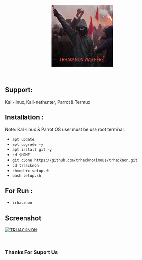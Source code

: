 <p align="center"><a href="https://github.com/trhacknonimous/trhacknon/"><img title="TRHACKNON" src="https://github.com/trhacknonimous/trhacknon/blob/master/cover_28%7E2.jpg" height="200" width="200"></a></p><br>

## Support:

Kali-linux, Kali-nethunter, Parrot & Termux
<br>
## Installation :
 
Note: Kali-linux & Parrot OS user must be use root terminal.
 
* `apt update` 
* `apt upgrade -y` 
* `apt install git -y`
* `cd $HOME`
* `git clone https://github.com/trhacknonimous/trhacknon.git` 
* `cd trhacknon` 
* `chmod +x setup.sh` 
* `bash setup.sh` 

## For Run : 
* `trhacknon`

## Screenshot

<p> <a href="#"><img title="TRHACKNON" src="https://raw.githubusercontent.com/darknethaxor/picture/main/Screenshot_20210110-131739-picsay.png">
</a> 
</p> 
<br>
<h3>Thanks For Suport Us</h3>
